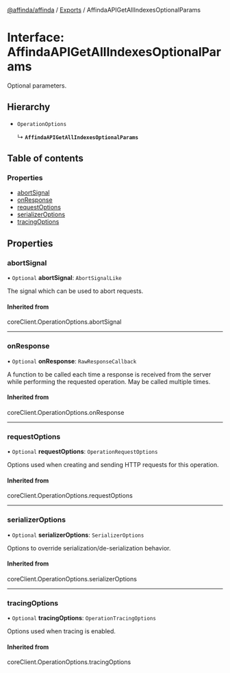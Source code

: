 [@affinda/affinda](../README.md) / [Exports](../modules.md) / AffindaAPIGetAllIndexesOptionalParams

# Interface: AffindaAPIGetAllIndexesOptionalParams

Optional parameters.

## Hierarchy

- `OperationOptions`

  ↳ **`AffindaAPIGetAllIndexesOptionalParams`**

## Table of contents

### Properties

- [abortSignal](AffindaAPIGetAllIndexesOptionalParams.md#abortsignal)
- [onResponse](AffindaAPIGetAllIndexesOptionalParams.md#onresponse)
- [requestOptions](AffindaAPIGetAllIndexesOptionalParams.md#requestoptions)
- [serializerOptions](AffindaAPIGetAllIndexesOptionalParams.md#serializeroptions)
- [tracingOptions](AffindaAPIGetAllIndexesOptionalParams.md#tracingoptions)

## Properties

### abortSignal

• `Optional` **abortSignal**: `AbortSignalLike`

The signal which can be used to abort requests.

#### Inherited from

coreClient.OperationOptions.abortSignal

___

### onResponse

• `Optional` **onResponse**: `RawResponseCallback`

A function to be called each time a response is received from the server
while performing the requested operation.
May be called multiple times.

#### Inherited from

coreClient.OperationOptions.onResponse

___

### requestOptions

• `Optional` **requestOptions**: `OperationRequestOptions`

Options used when creating and sending HTTP requests for this operation.

#### Inherited from

coreClient.OperationOptions.requestOptions

___

### serializerOptions

• `Optional` **serializerOptions**: `SerializerOptions`

Options to override serialization/de-serialization behavior.

#### Inherited from

coreClient.OperationOptions.serializerOptions

___

### tracingOptions

• `Optional` **tracingOptions**: `OperationTracingOptions`

Options used when tracing is enabled.

#### Inherited from

coreClient.OperationOptions.tracingOptions
